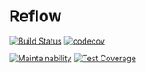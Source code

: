 # Reflow
[![Build Status](https://travis-ci.org/Bamieh/re-flow.svg?branch=master)](https://travis-ci.org/Bamieh/re-flow)
[![codecov](https://codecov.io/gh/Bamieh/re-flow/branch/master/graph/badge.svg)](https://codecov.io/gh/Bamieh/re-flow)


[![Maintainability](https://api.codeclimate.com/v1/badges/54471eb544c5e9b5ad4c/maintainability)](https://codeclimate.com/github/Bamieh/re-flow/maintainability)
[![Test Coverage](https://api.codeclimate.com/v1/badges/54471eb544c5e9b5ad4c/test_coverage)](https://codeclimate.com/github/Bamieh/re-flow/test_coverage)